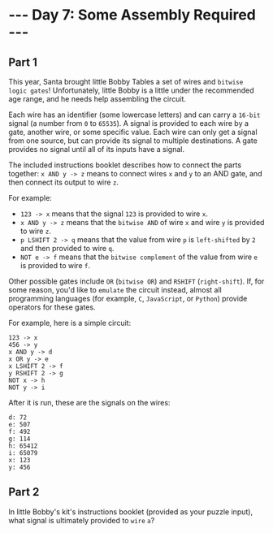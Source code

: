 # --- Day 7: Some Assembly Required ---

## Part 1

This year, Santa brought little Bobby Tables a set of wires and `bitwise logic gates`! Unfortunately, little Bobby is a little under the recommended age range, and he needs help assembling the circuit.

Each wire has an identifier (some lowercase letters) and can carry a `16-bit` signal (a number from `0` to `65535`). A signal is provided to each wire by a gate, another wire, or some specific value. Each wire can only get a signal from one source, but can provide its signal to multiple destinations. A gate provides no signal until all of its inputs have a signal.

The included instructions booklet describes how to connect the parts together: `x AND y -> z` means to connect wires `x` and `y` to an AND gate, and then connect its output to wire `z`.

For example:

- `123 -> x` means that the signal `123` is provided to wire `x`.
- `x AND y -> z` means that the `bitwise AND` of wire `x` and wire `y` is provided to wire `z`.
- `p LSHIFT 2 -> q` means that the value from wire `p` is `left-shifted` by `2` and then provided to wire `q`.
- `NOT e -> f` means that the `bitwise complement` of the value from wire `e` is provided to wire `f`.

Other possible gates include `OR` (`bitwise OR`) and `RSHIFT` (`right-shift`). If, for some reason, you'd like to `emulate` the circuit instead, almost all programming languages (for example, `C`, `JavaScript`, or `Python`) provide operators for these gates.

For example, here is a simple circuit:

```
123 -> x
456 -> y
x AND y -> d
x OR y -> e
x LSHIFT 2 -> f
y RSHIFT 2 -> g
NOT x -> h
NOT y -> i
```

After it is run, these are the signals on the wires:

```
d: 72
e: 507
f: 492
g: 114
h: 65412
i: 65079
x: 123
y: 456
```

## Part 2

In little Bobby's kit's instructions booklet (provided as your puzzle input), what signal is ultimately provided to `wire` `a`?
